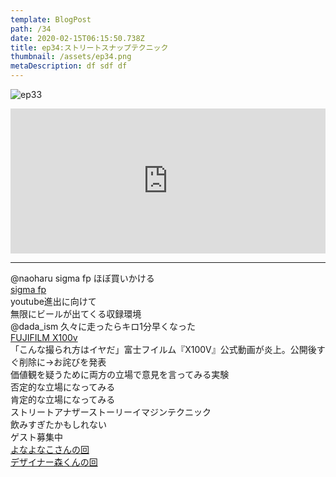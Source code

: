 ```yaml
---  
template: BlogPost  
path: /34
date: 2020-02-15T06:15:50.738Z  
title: ep34:ストリートスナップテクニック
thumbnail: /assets/ep34.png
metaDescription: df sdf df  
---  
```

![ep33](/assets/ep34.png) 

<iframe src="https://open.spotify.com/embed/episode/1csvAmjYUOY58ipIFpp9FJ" width="100%" height="232" frameBorder="0" allowfullscreen="" allow="autoplay; clipboard-write; encrypted-media; fullscreen; picture-in-picture"></iframe>

***
  
@naoharu sigma fp ほぼ買いかける  
[sigma fp](https://www.sigma-global.com/jp/cameras/fp-series/)  
youtube進出に向けて  
無限にビールが出てくる収録環境  
@dada_ism 久々に走ったらキロ1分早くなった  
[FUJIFILM X100v](https://fujifilm-x.com/ja-jp/products/cameras/x100v/)  
「こんな撮られ方はイヤだ」富士フイルム『X100V』公式動画が炎上。公開後すぐ削除に→お詫びを発表  
価値観を疑うために両方の立場で意見を言ってみる実験  
否定的な立場になってみる  
肯定的な立場になってみる  
ストリートアナザーストーリーイマジンテクニック  
飲みすぎたかもしれない  
ゲスト募集中  
[よなよなこさんの回](https://jamming.fm/ep15/)  
[デザイナー森くんの回](https://jamming.fm/ep28/)  

